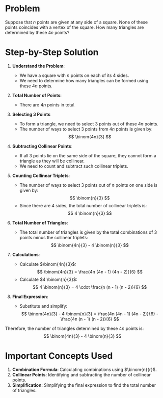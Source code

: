 # Problem
Suppose that $n$ points are given at any side of a square. None of these points coincides with a vertex of the square. How many triangles are determined by these $4n$ points?

# Step-by-Step Solution

1. **Understand the Problem**:
    - We have a square with $n$ points on each of its 4 sides.
    - We need to determine how many triangles can be formed using these $4n$ points.

2. **Total Number of Points**:
    - There are $4n$ points in total.

3. **Selecting 3 Points**:
    - To form a triangle, we need to select 3 points out of these $4n$ points.
    - The number of ways to select 3 points from $4n$ points is given by:
    $$
    \binom{4n}{3}
    $$

4. **Subtracting Collinear Points**:
    - If all 3 points lie on the same side of the square, they cannot form a triangle as they will be collinear.
    - We need to count and subtract such collinear triplets.

5. **Counting Collinear Triplets**:
    - The number of ways to select 3 points out of $n$ points on one side is given by:
    $$
    \binom{n}{3}
    $$
    - Since there are 4 sides, the total number of collinear triplets is:
    $$
    4 \binom{n}{3}
    $$

6. **Total Number of Triangles**:
    - The total number of triangles is given by the total combinations of 3 points minus the collinear triplets:
    $$
    \binom{4n}{3} - 4 \binom{n}{3}
    $$

7. **Calculations**:
    - Calculate $\binom{4n}{3}$:
    $$
    \binom{4n}{3} = \frac{4n (4n - 1) (4n - 2)}{6}
    $$
    - Calculate $4 \binom{n}{3}$:
    $$
    4 \binom{n}{3} = 4 \cdot \frac{n (n - 1) (n - 2)}{6}
    $$

8. **Final Expression**:
    - Substitute and simplify:
    $$
    \binom{4n}{3} - 4 \binom{n}{3} = \frac{4n (4n - 1) (4n - 2)}{6} - \frac{4n (n - 1) (n - 2)}{6}
    $$

Therefore, the number of triangles determined by these $4n$ points is:
$$
\binom{4n}{3} - 4 \binom{n}{3}
$$

# Important Concepts Used
1. **Combination Formula**: Calculating combinations using $\binom{n}{r}$.
2. **Collinear Points**: Identifying and subtracting the number of collinear points.
3. **Simplification**: Simplifying the final expression to find the total number of triangles.

